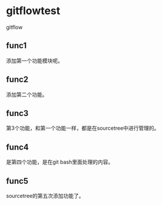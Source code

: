 # gitflowtest
gitflow

##  func1
添加第一个功能模块呢。

## func2
添加第二个功能。

## func3
第3个功能，和第一个功能一样，都是在sourcetree中进行管理的。

## func4
是第四个功能，是在git bash里面处理的内容。


## func5
sourcetree的第五次添加功能了。